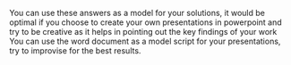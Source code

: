 You can use these answers as a model for your solutions, it would be optimal if you choose to create your own presentations in powerpoint and try to be creative as it helps in pointing out the key findings of your work
You can use the word document as a model script for your presentations, try to improvise for the best results.
